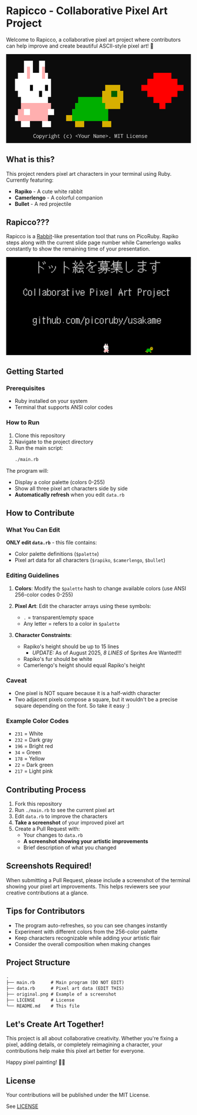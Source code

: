 # Rapicco - Collaborative Pixel Art Project

Welcome to Rapicco, a collaborative pixel art project where contributors can help improve and create beautiful ASCII-style pixel art! 🎨

![](original.png)

## What is this?

This project renders pixel art characters in your terminal using Ruby. Currently featuring:
- **Rapiko** - A cute white rabbit
- **Camerlengo** - A colorful companion
- **Bullet** - A red projectile

## Rapicco???

Rapicco is a [Rabbit](https://rabbit-shocker.org/index.html.en)-like presentation tool that runs on PicoRuby.
Rapiko steps along with the current slide page number while Camerlengo walks constantly to show the remaining time of your presentation.

![](banner.png)

## Getting Started

### Prerequisites
- Ruby installed on your system
- Terminal that supports ANSI color codes

### How to Run

1. Clone this repository
2. Navigate to the project directory
3. Run the main script:
   ```bash
   ./main.rb
   ```

The program will:
- Display a color palette (colors 0-255)
- Show all three pixel art characters side by side
- **Automatically refresh** when you edit `data.rb`

## How to Contribute

### What You Can Edit
**ONLY edit `data.rb`** - this file contains:
- Color palette definitions (`$palette`)
- Pixel art data for all characters (`$rapiko`, `$camerlengo`, `$bullet`)

### Editing Guidelines

1. **Colors**: Modify the `$palette` hash to change available colors (use ANSI 256-color codes 0-255)
2. **Pixel Art**: Edit the character arrays using these symbols:
   - `.` = transparent/empty space
   - Any letter = refers to a color in `$palette`

3. **Character Constraints**:
   - Rapiko's height should be up to 15 lines
      - *UPDATE:* As of August 2025, *8 LINES* of Sprites Are Wanted!!! 
   - Rapiko's fur should be white
   - Camerlengo's height should equal Rapiko's height

### Caveat
- One pixel is NOT square because it is a half-width character
- Two adjacent pixels compose a square, but it wouldn't be a precise square depending on the font. So take it easy :)

### Example Color Codes
- `231` = White
- `232` = Dark gray
- `196` = Bright red
- `34` = Green
- `178` = Yellow
- `22` = Dark green
- `217` = Light pink

## Contributing Process

1. Fork this repository
2. Run `./main.rb` to see the current pixel art
3. Edit `data.rb` to improve the characters
4. **Take a screenshot** of your improved pixel art
5. Create a Pull Request with:
   - Your changes to `data.rb`
   - **A screenshot showing your artistic improvements**
   - Brief description of what you changed

## Screenshots Required!

When submitting a Pull Request, please include a screenshot of the terminal showing your pixel art improvements.
This helps reviewers see your creative contributions at a glance.

## Tips for Contributors

- The program auto-refreshes, so you can see changes instantly
- Experiment with different colors from the 256-color palette
- Keep characters recognizable while adding your artistic flair
- Consider the overall composition when making changes

## Project Structure

```
.
├── main.rb      # Main program (DO NOT EDIT)
├── data.rb      # Pixel art data (EDIT THIS)
├── original.png # Example of a screenshot
├── LICENSE      # License
└── README.md    # This file
```

## Let's Create Art Together!

This project is all about collaborative creativity. Whether you're fixing a pixel, adding details, or completely reimagining a character, your contributions help make this pixel art better for everyone.

Happy pixel painting! 🎨✨

## License

Your contributions will be published under the MIT License.

See [LICENSE](LICENSE)
